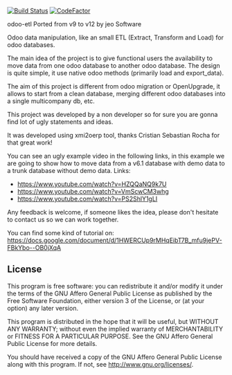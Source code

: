 [![Build Status](https://travis-ci.org/jobiols/odoo-etl.svg?branch=12.0)](https://travis-ci.org/jobiols/odoo-etl)
[![CodeFactor](https://www.codefactor.io/repository/github/jobiols/odoo-etl/badge)](https://www.codefactor.io/repository/github/jobiols/odoo-etl)

odoo-etl Ported from v9 to v12 by jeo Software

Odoo data manipulation, like an small ETL (Extract, Transform and Load) for odoo databases.

The main idea of the project is to give functional users the availability to move data from one odoo database to another odoo database. The design is quite simple, it use native odoo methods (primarily load and export_data).

The aim of this project is different from odoo migration or OpenUpgrade, it allows to start from a clean database, merging  different odoo databases into a single multicompany db, etc.

This project was developed by a non developer so for sure you are gonna find lot of ugly statements and ideas.

It was developed using xmi2oerp tool, thanks Cristian Sebastian Rocha for that great work!

You can see an ugly example video in the following links, in this example we are going to show how to move data from a v6.1 database with demo data to a trunk database without demo data. Links:
* https://www.youtube.com/watch?v=HZQQaNQ9k7U
* https://www.youtube.com/watch?v=VmScwCM3whg
* https://www.youtube.com/watch?v=PS2ShlY1gLI

Any feedback is welcome, if someone likes the idea, please don't hesitate to contact us so we can work together.

You can find some kind of tutorial on: https://docs.google.com/document/d/1HWERCUp9rMHqEibT7B_mfu9jePV-FBkYbo--OB0jXqA

## License

This program is free software: you can redistribute it and/or modify it under the terms of the GNU Affero General Public License as published by the Free Software Foundation, either version 3 of the License, or (at your option) any later version.

This program is distributed in the hope that it will be useful, but WITHOUT ANY WARRANTY; without even the implied warranty of MERCHANTABILITY or FITNESS FOR A PARTICULAR PURPOSE. See the GNU Affero General Public License for more details.

You should have received a copy of the GNU Affero General Public License along with this program. If not, see http://www.gnu.org/licenses/.
